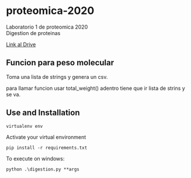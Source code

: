 # proteomica-2020  
Laboratorio 1 de proteomica 2020  
Digestion de proteinas  

[Link al Drive](https://docs.google.com/document/d/1tTRiP05bWLj0usAXtKih3l9NY2euV_qDQHz166577q4/edit?usp=sharing)

## Funcion para peso molecular  

Toma una lista de strings y genera un csv.  

para llamar funcion usar total_weight() adentro tiene que ir lista de strins y se va.

## Use and Installation
```
virtualenv env
```

Activate your virtual environment

```
pip install -r requirements.txt
```
  
To execute on windows:  

```
python .\digestion.py **args
```



